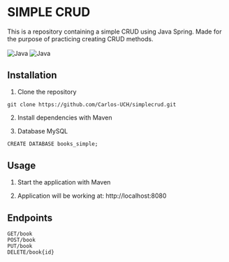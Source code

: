 <h1>SIMPLE CRUD</h1>

<p>This is a repository containing a simple CRUD using Java Spring. Made for the purpose of practicing creating CRUD methods.</p>

<div style = "display: inline-block">
    <img align="center" alt="Java" src="https://img.shields.io/badge/Java-ED8B00?style=for-the-badge&logo=openjdk&logoColor=white">
    <img align="center" alt="Java" src="    https://img.shields.io/badge/Spring-6DB33F?style=for-the-badge&logo=spring&logoColor=white">
    </div>

<br>
<h2>Installation</h2>

1. Clone the repository
~~~ 
git clone https://github.com/Carlos-UCH/simplecrud.git
~~~ 
2. Install dependencies with Maven

3. Database MySQL
~~~
CREATE DATABASE books_simple;
~~~

<h2>Usage</h2>

1. Start the application with Maven
   
2. Application will be working at: http://localhost:8080
   
<h2>Endpoints</h2>

~~~
GET/book
POST/book
PUT/book
DELETE/book{id}
~~~

